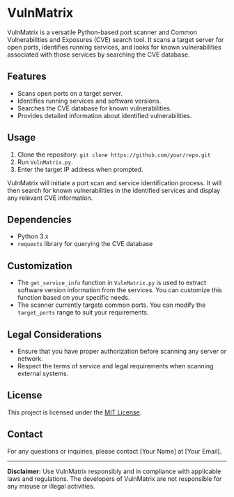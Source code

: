 # VulnMatrix

VulnMatrix is a versatile Python-based port scanner and Common Vulnerabilities and Exposures (CVE) search tool. It scans a target server for open ports, identifies running services, and looks for known vulnerabilities associated with those services by searching the CVE database.

## Features

- Scans open ports on a target server.
- Identifies running services and software versions.
- Searches the CVE database for known vulnerabilities.
- Provides detailed information about identified vulnerabilities.

## Usage

1. Clone the repository: `git clone https://github.com/your/repo.git`
2. Run `VulnMatrix.py`.
3. Enter the target IP address when prompted.

VulnMatrix will initiate a port scan and service identification process. It will then search for known vulnerabilities in the identified services and display any relevant CVE information.

## Dependencies

- Python 3.x
- `requests` library for querying the CVE database

## Customization

- The `get_service_info` function in `VulnMatrix.py` is used to extract software version information from the services. You can customize this function based on your specific needs.
- The scanner currently targets common ports. You can modify the `target_ports` range to suit your requirements.

## Legal Considerations

- Ensure that you have proper authorization before scanning any server or network.
- Respect the terms of service and legal requirements when scanning external systems.

## License

This project is licensed under the [MIT License](LICENSE).

## Contact

For any questions or inquiries, please contact [Your Name] at [Your Email].

---

**Disclaimer:** Use VulnMatrix responsibly and in compliance with applicable laws and regulations. The developers of VulnMatrix are not responsible for any misuse or illegal activities.
